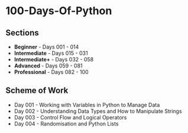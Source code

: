 # 100-Days-Of-Python

## Sections
- **Beginner** - Days 001 - 014
- **Intermediate** - Days 015 - 031
- **Intermediate+** - Days 032 - 058
- **Advanced** - Days 059 - 081
- **Professional** - Days 082 - 100

## Scheme of Work
- Day 001 - Working with Variables in Python to Manage Data
- Day 002 - Understanding Data Types and How to Manipulate Strings
- Day 003 - Control Flow and Logical Operators
- Day 004 - Randomisation and Python Lists